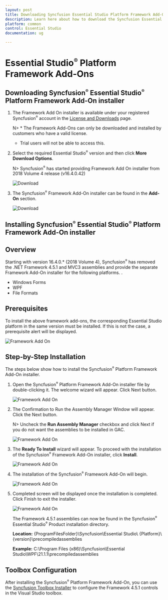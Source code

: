 ```yaml
---
layout: post
title: Downloading Syncfusion Essential Studio Platform Framework Add-On installer - Syncfusion
description: Learn here about how to download the Syncfusion Essential Studio Platform Framework Add-On installer from our Syncfusion website with license.
platform: common
control: Essential Studio
documentation: ug

---
```



# Essential Studio<sup style="font-size:70%">&reg;</sup> Platform Framework Add-Ons


## Downloading Syncfusion<sup style="font-size:70%">&reg;</sup> Essential Studio<sup style="font-size:70%">&reg;</sup> Platform Framework Add-On installer

1. The Framework Add On installer is available under your registered Syncfusion<sup style="font-size:70%">&reg;</sup> account in the [License and Downloads](https://www.syncfusion.com/account/downloads) page.

   N> * The Framework Add-Ons can only be downloaded and installed by customers who have a valid license.
   * Trial users will not be able to access this.

2. Select the required Essential Studio<sup style="font-size:70%">&reg;</sup> version and then click **More Download Options**.

   N> Syncfusion<sup style="font-size:70%">&reg;</sup> has started providing Framework Add On installer from 2018 Volume 4 release (v16.4.0.42)

   ![Download](Framework-Add-On-images/FrameworkAddOn7.png)

3. The Syncfusion<sup style="font-size:70%">&reg;</sup> Framework Add-On installer can be found in the **Add-On** section.

   ![Download](Framework-Add-On-images/FrameworkAddOn8.png)



## Installing Syncfusion<sup style="font-size:70%">&reg;</sup> Essential Studio<sup style="font-size:70%">&reg;</sup> Platform Framework Add-On installer

## Overview

Starting with version 16.4.0.* (2018 Volume 4), Syncfusion<sup style="font-size:70%">&reg;</sup> has removed the .NET Framework 4.5.1 and MVC3 assemblies and provide the separate Framework Add-On installer for the following platforms. . 

* Windows Forms
* WPF
* File Formats


## Prerequisites

To install the above framework add-ons, the corresponding Essential Studio platform in the same version must be installed. If this is not the case, a prerequisite alert will be displayed.

![Framework Add On](Framework-Add-On-images/FrameworkAddOn1.png)

## Step-by-Step Installation

The steps below show how to install the Syncfusion<sup style="font-size:70%">&reg;</sup> Platform Framework Add-On installer.

1.	Open the Syncfusion<sup style="font-size:70%">&reg;</sup> Platform Framework Add-On installer file by double-clicking it. The welcome wizard will appear. Click Next button.

    ![Framework Add On](Framework-Add-On-images/FrameworkAddOn2.png)

2.  The Confirmation to Run the Assembly Manager Window will appear. Click the Next button.

    N> Uncheck the **Run Assembly Manager** checkbox and click Next if you do not want the assemblies to be installed in GAC.

    ![Framework Add On](Framework-Add-On-images/FrameworkAddOn3.png)

3.  The **Ready To Install** wizard will appear. To proceed with the installation of the Syncfusion<sup style="font-size:70%">&reg;</sup> Framework Add-On installer, click **Install**.

    ![Framework Add On](Framework-Add-On-images/FrameworkAddOn4.png)

4.  The installation of the Syncfusion<sup style="font-size:70%">&reg;</sup> Framework Add-On will begin.

    ![Framework Add On](Framework-Add-On-images/FrameworkAddOn5.png)

5.  Completed screen will be displayed once the installation is completed. Click Finish to exit the installer.
  
    ![Framework Add On](Framework-Add-On-images/FrameworkAddOn6.png)
	
    The Framework 4.5.1 assemblies can now be found in the Syncfusion<sup style="font-size:70%">&reg;</sup> Essential Studio<sup style="font-size:70%">&reg;</sup> Product installation directory.

    **Location:** {ProgramFilesFolder}\Syncfusion\Essential Studio\ {Platform}\ {version}\precompiledassemblies

    **Example:** C:\Program Files (x86)\Syncfusion\Essential Studio\WPF\21.1.1\precompiledassemblies

## Toolbox Configuration

After installing the Syncfusion<sup style="font-size:70%">&reg;</sup> Platform Framework Add-On, you can use the [Syncfusion Toolbox Installer](https://help.syncfusion.com/common/essential-studio/utilities#for-wpf-windows-forms-and-aspnet-web-forms-platforms) to configure the Framework 4.5.1 controls in the Visual Studio toolbox.

